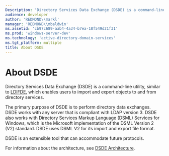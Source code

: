 ```yaml
---
Description: 'Directory Services Data Exchange (DSDE) is a command-line utility, similar to LDIFDE, which enables users to import and export objects to and from directory services.'
audience: developer
author: 'REDMOND\\markl'
manager: 'REDMOND\\mbaldwin'
ms.assetid: 'cb97c689-aab4-4a34-b7ea-18f549d21f31'
ms.prod: 'windows-server-dev'
ms.technology: 'active-directory-domain-services'
ms.tgt_platform: multiple
title: About DSDE
---
```


# About DSDE

Directory Services Data Exchange (DSDE) is a command-line utility, similar to [LDIFDE](https://msdn.microsoft.com/library/ms677268), which enables users to import and export objects to and from directory services.

The primary purpose of DSDE is to perform directory data exchanges. DSDE works with any server that is compliant with LDAP version 3. DSDE also works with Directory Services Markup Language (DSML) Services for Windows, which is the Microsoft implementation of the DSML Version 2 (V2) standard. DSDE uses DSML V2 for its import and export file format.

DSDE is an extensible tool that can accommodate future protocols.

For information about the architecture, see [DSDE Architecture](dsde-architecture.md).

 

 



